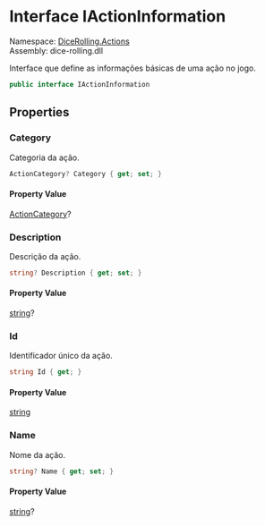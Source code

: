 # <a id="DiceRolling_Actions_IActionInformation"></a> Interface IActionInformation

Namespace: [DiceRolling.Actions](DiceRolling.Actions.md)  
Assembly: dice\-rolling.dll  

Interface que define as informações básicas de uma ação no jogo.

```csharp
public interface IActionInformation
```

## Properties

### <a id="DiceRolling_Actions_IActionInformation_Category"></a> Category

Categoria da ação.

```csharp
ActionCategory? Category { get; set; }
```

#### Property Value

 [ActionCategory](DiceRolling.Actions.ActionCategory.md)?

### <a id="DiceRolling_Actions_IActionInformation_Description"></a> Description

Descrição da ação.

```csharp
string? Description { get; set; }
```

#### Property Value

 [string](https://learn.microsoft.com/dotnet/api/system.string)?

### <a id="DiceRolling_Actions_IActionInformation_Id"></a> Id

Identificador único da ação.

```csharp
string Id { get; }
```

#### Property Value

 [string](https://learn.microsoft.com/dotnet/api/system.string)

### <a id="DiceRolling_Actions_IActionInformation_Name"></a> Name

Nome da ação.

```csharp
string? Name { get; set; }
```

#### Property Value

 [string](https://learn.microsoft.com/dotnet/api/system.string)?

